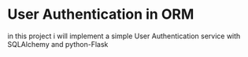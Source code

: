 # User Authentication in ORM

in this project i will implement a simple User Authentication service with SQLAlchemy and python-Flask
